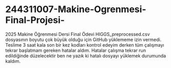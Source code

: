# 244311007-Makine-Ogrenmesi-Final-Projesi-
2025 Makine Öğrenmesi Dersi Final Ödevi 
HIGGS_preprocessed.csv dosyasının boyutu çok büyük olduğu için GitHub yüklememe izin vermedi. 
Teslime 3 saat kala son bir kez kodları kontrol edeyim derken tüm çalışmayı tekrar başlatmam gereken hatalar aldım. Hatalar çalışma tekrar run edildiğinde düzelecektir ben ne yazık ki hatalı dosyayı yüklemek durumunda kaldım. 
